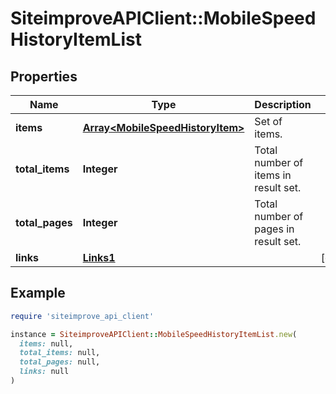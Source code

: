 # SiteimproveAPIClient::MobileSpeedHistoryItemList

## Properties

| Name | Type | Description | Notes |
| ---- | ---- | ----------- | ----- |
| **items** | [**Array&lt;MobileSpeedHistoryItem&gt;**](MobileSpeedHistoryItem.md) | Set of items. |  |
| **total_items** | **Integer** | Total number of items in result set. |  |
| **total_pages** | **Integer** | Total number of pages in result set. |  |
| **links** | [**Links1**](Links1.md) |  | [optional] |

## Example

```ruby
require 'siteimprove_api_client'

instance = SiteimproveAPIClient::MobileSpeedHistoryItemList.new(
  items: null,
  total_items: null,
  total_pages: null,
  links: null
)
```

